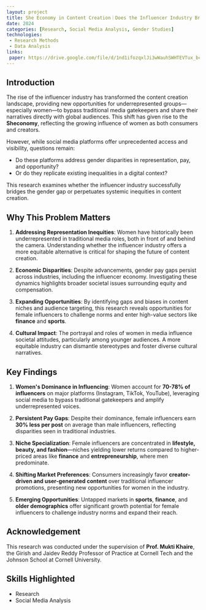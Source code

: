 ```yaml
---
layout: project
title: She Economy in Content Creation｜Does the Influencer Industry Bridge the Gender Gap in Content Creation?
date: 2024
categories: [Research, Social Media Analysis, Gender Studies]
technologies:
 - Research Methods
 - Data Analysis
links:
 paper: https://drive.google.com/file/d/1nd1ifozqxlJi3wWauhSWHTEVTux_bciF/view?usp=sharing
---
```


## Introduction

The rise of the influencer industry has transformed the content creation landscape, providing new opportunities for underrepresented groups—especially women—to bypass traditional media gatekeepers and share their narratives directly with global audiences. This shift has given rise to the **Sheconomy**, reflecting the growing influence of women as both consumers and creators.

However, while social media platforms offer unprecedented access and visibility, questions remain:
- Do these platforms address gender disparities in representation, pay, and opportunity?
- Or do they replicate existing inequalities in a digital context?

This research examines whether the influencer industry successfully bridges the gender gap or perpetuates systemic inequities in content creation.

## Why This Problem Matters

1. **Addressing Representation Inequities**:
  Women have historically been underrepresented in traditional media roles, both in front of and behind the camera. Understanding whether the influencer industry offers a more equitable alternative is critical for shaping the future of content creation.

2. **Economic Disparities**:
  Despite advancements, gender pay gaps persist across industries, including the influencer economy. Investigating these dynamics highlights broader societal issues surrounding equity and compensation.

3. **Expanding Opportunities**:
  By identifying gaps and biases in content niches and audience targeting, this research reveals opportunities for female influencers to challenge norms and enter high-value sectors like **finance** and **sports**.

4. **Cultural Impact**:
  The portrayal and roles of women in media influence societal attitudes, particularly among younger audiences. A more equitable industry can dismantle stereotypes and foster diverse cultural narratives.

## Key Findings

1. **Women's Dominance in Influencing**:
  Women account for **70-78% of influencers** on major platforms (Instagram, TikTok, YouTube), leveraging social media to bypass traditional gatekeepers and amplify underrepresented voices.

2. **Persistent Pay Gaps**:
  Despite their dominance, female influencers earn **30% less per post** on average than male influencers, reflecting disparities seen in traditional industries.

3. **Niche Specialization**:
  Female influencers are concentrated in **lifestyle, beauty, and fashion**—niches yielding lower returns compared to higher-priced areas like **finance** and **entrepreneurship**, where men predominate.

4. **Shifting Market Preferences**:
  Consumers increasingly favor **creator-driven and user-generated content** over traditional influencer promotions, presenting new opportunities for women in the industry.

5. **Emerging Opportunities**:
  Untapped markets in **sports**, **finance**, and **older demographics** offer significant growth potential for female influencers to challenge industry norms and expand their reach.

## Acknowledgement

This research was conducted under the supervision of **Prof. Mukti Khaire**, the Girish and Jaidev Reddy Professor of Practice at Cornell Tech and the Johnson School at Cornell University.

## Skills Highlighted

- Research
- Social Media Analysis